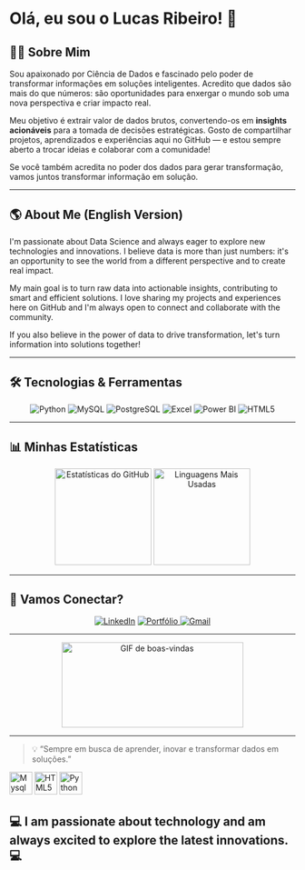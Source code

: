 # Olá, eu sou o Lucas Ribeiro! 👋

## 👨‍💻 Sobre Mim

Sou apaixonado por Ciência de Dados e fascinado pelo poder de transformar informações em soluções inteligentes. Acredito que dados são mais do que números: são oportunidades para enxergar o mundo sob uma nova perspectiva e criar impacto real.

Meu objetivo é extrair valor de dados brutos, convertendo-os em **insights acionáveis** para a tomada de decisões estratégicas. Gosto de compartilhar projetos, aprendizados e experiências aqui no GitHub — e estou sempre aberto a trocar ideias e colaborar com a comunidade!

Se você também acredita no poder dos dados para gerar transformação, vamos juntos transformar informação em solução.

---

## 🌎 About Me (English Version)

I'm passionate about Data Science and always eager to explore new technologies and innovations. I believe data is more than just numbers: it's an opportunity to see the world from a different perspective and to create real impact.

My main goal is to turn raw data into actionable insights, contributing to smart and efficient solutions. I love sharing my projects and experiences here on GitHub and I'm always open to connect and collaborate with the community.

If you also believe in the power of data to drive transformation, let's turn information into solutions together!

---

## 🛠️ Tecnologias & Ferramentas

<div align="center">
  <img src="https://img.shields.io/badge/Python-3776AB?style=for-the-badge&logo=python&logoColor=white" alt="Python"/>
  <img src="https://img.shields.io/badge/MySQL-00000F?style=for-the-badge&logo=mysql&logoColor=white" alt="MySQL"/>
  <img src="https://img.shields.io/badge/PostgreSQL-316192?style=for-the-badge&logo=postgresql&logoColor=white" alt="PostgreSQL"/>
  <img src="https://img.shields.io/badge/Microsoft_Excel-217346?style=for-the-badge&logo=microsoft-excel&logoColor=white" alt="Excel"/>
  <img src="https://img.shields.io/badge/Power_BI-F2C811?style=for-the-badge&logo=power-bi&logoColor=white" alt="Power BI"/>
  <img src="https://img.shields.io/badge/HTML5-E34F26?style=for-the-badge&logo=html5&logoColor=white" alt="HTML5"/>
</div>

---

## 📊 Minhas Estatísticas

<div align="center">
  <img height="170em" src="https://github-readme-stats.vercel.app/api?username=ribeirolucas962&show_icons=true&theme=gruvbox&include_all_commits=true&count_private=true" alt="Estatísticas do GitHub"/>
  <img height="170em" src="https://github-readme-stats.vercel.app/api/top-langs/?username=ribeirolucas962&layout=compact&theme=gruvbox" alt="Linguagens Mais Usadas"/>
</div>

---

## 🤝 Vamos Conectar?

<div align="center">
  <a href="https://www.linkedin.com/in/lucas-ribeiron/" target="_blank"><img src="https://img.shields.io/badge/-LinkedIn-%230077B5?style=for-the-badge&logo=linkedin&logoColor=white" alt="LinkedIn"></a>
  <a href="https://ribeirolucas962.github.io/Portifolio_atualizado-/" target="_blank">
  <img src="https://img.shields.io/badge/Portf%C3%B3lio-000000?style=for-the-badge&logo=About.me&logoColor=white" alt="Portfólio">
</a>
  <a href="mailto:ribeirolucas962@gmail.com/" target="_blank"><img src="https://img.shields.io/badge/Gmail-D14836?style=for-the-badge&logo=gmail&logoColor=white" alt="Gmail"></a>
</div>

---

<div align="center">
  <img src="https://media0.giphy.com/media/v1.Y2lkPTc5MGI3NjExbHh3dzNvcTEwbWtoMHplYW85aW9vdHQxZnU0cHczNHhhYjU5ZnNsNiZlcD12MV9pbnRlcm5hbF9naWZfYnlfaWQmY3Q9Zw/dWesBcTLavkZuG35MI/giphy.webp" width="320" height="150" alt="GIF de boas-vindas">
</div>

---

> 💡 “Sempre em busca de aprender, inovar e transformar dados em soluções.”



  <img align="centeer" alt="Mysql" height="40" widht="50" src="https://img.shields.io/badge/PostgreSQL-316192?style=for-the-badge&logo=postgresql&logoColor=white"/>
  <img align="centeer" alt="HTML5" height="40" widht="50" src="https://img.shields.io/badge/HTML5-E34F26?style=for-the-badge&logo=html5&logoColor=white"/>
  <img align="centeer" alt="Python" height="40" widht="50" src="https://img.shields.io/badge/Python-3776AB?style=for-the-badge&logo=python&logoColor=white"/>
 

## 💻 I am passionate about technology and am always excited to explore the latest innovations.💻
